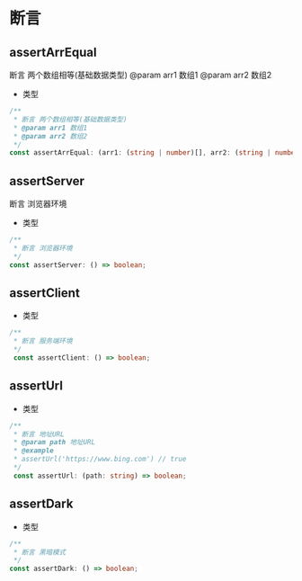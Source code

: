 # 断言

## assertArrEqual

断言 两个数组相等(基础数据类型)
@param arr1 数组1
@param arr2 数组2

- 类型
  
```ts
/**
 * 断言 两个数组相等(基础数据类型)
 * @param arr1 数组1
 * @param arr2 数组2
 */
const assertArrEqual: (arr1: (string | number)[], arr2: (string | number)[]) => boolean;
```

## assertServer

断言 浏览器环境

- 类型
  
```ts
/**
 * 断言 浏览器环境
 */
const assertServer: () => boolean;
```

## assertClient

- 类型
  
```ts
/**
 * 断言 服务端环境
 */
 const assertClient: () => boolean;
```

## assertUrl

- 类型
  
```ts
/**
 * 断言 地址URL
 * @param path 地址URL
 * @example
 * assertUrl('https://www.bing.com') // true
 */
 const assertUrl: (path: string) => boolean;
```

## assertDark

- 类型

```ts
/**
 * 断言 黑暗模式
 */
const assertDark: () => boolean;
```
